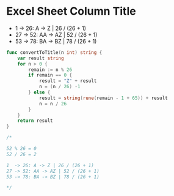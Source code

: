 # Excel Sheet Column Title

 - 1  -> 26: A -> Z | 26 / (26 + 1)
 - 27 -> 52: AA -> AZ | 52 / (26 + 1)
 - 53 -> 78: BA -> BZ | 78 / (26 + 1)

```go
func convertToTitle(n int) string {
    var result string
    for n > 0 {
        remain := n % 26
        if remain == 0 {
            result = "Z" + result
            n = (n / 26) -1
        } else {
            result = string(rune(remain - 1 + 65)) + result
            n = n / 26
        }
    }
    return result
}

/*

52 % 26 = 0
52 / 26 = 2

1  -> 26: A -> Z | 26 / (26 + 1)
27 -> 52: AA -> AZ | 52 / (26 + 1)
53 -> 78: BA -> BZ | 78 / (26 + 1)

*/
```
